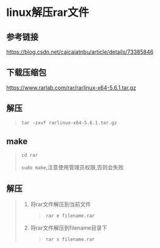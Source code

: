 # linux解压rar文件

## 参考链接

https://blog.csdn.net/caicaiatnbu/article/details/73385846

## 下载压缩包

https://www.rarlab.com/rar/rarlinux-x64-5.6.1.tar.gz

## 解压

>   `tar -zxvf rarlinux-x64-5.6.1.tar.gz`

## make

>   `cd rar `
>
>   `sudo make`,注意使用管理员权限,否则会失败

## 解压

>   1.  将rar文件解压到当前文件
>
>       >   `rar e filename.rar`
>
>   2.  将rar文件解压到filename目录下
>
>       >   `rar x filename.rar`

